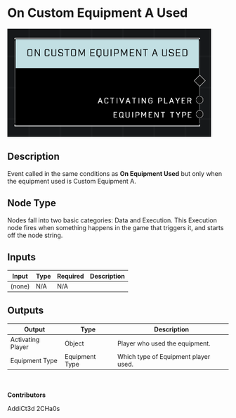 # On Custom Equipment A Used
![](../../../.gitbook/assets/on-custom-equipment-a-used.png)
## Description
Event called in the same conditions as **On Equipment Used** but only when the equipment used is Custom Equipment A.

## Node Type
Nodes fall into two basic categories: Data and Execution. This Execution node fires when something happens in the game that triggers it, and starts off the node string.

## Inputs
| Input | Type | Required | Description |
|------------------|------------------|----------|--------------------------------------------------------------|
| (none) | N/A | N/A | |

## Outputs
| Output | Type | Description |
|------------------|------------------|--------------------------------------------------------------|
| Activating Player | Object | Player who used the equipment. |
| Equipment Type | Equipment Type | Which type of Equipment player used. |

\
\
**Contributors**

AddiCt3d 2CHa0s
